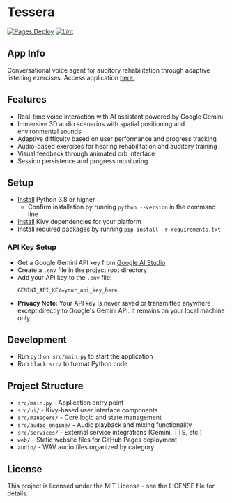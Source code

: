 # Tessera

[![Pages Deploy](https://github.com/shuklabhay/tessera/actions/workflows/deploy.yml/badge.svg)](https://github.com/shuklabhay/tessera/actions/workflows/deploy.yml)
[![Lint](https://github.com/shuklabhay/tessera/actions/workflows/lint_py.yml/badge.svg)](https://github.com/shuklabhay/tessera/actions/workflows/lint_py.yml)

## App Info

Conversational voice agent for auditory rehabilitation through adaptive listening exercises. Access application [here.](https://shuklabhay.github.io/tessera/)

## Features

- Real-time voice interaction with AI assistant powered by Google Gemini
- Immersive 3D audio scenarios with spatial positioning and environmental sounds
- Adaptive difficulty based on user performance and progress tracking
- Audio-based exercises for hearing rehabilitation and auditory training
- Visual feedback through animated orb interface
- Session persistence and progress monitoring

## Setup

- [Install](https://www.python.org/downloads/) Python 3.8 or higher
  - Confirm installation by running `python --version` in the command line
- [Install](https://github.com/kivy/kivy#installation) Kivy dependencies for your platform
- Install required packages by running `pip install -r requirements.txt`

### API Key Setup

- Get a Google Gemini API key from [Google AI Studio](https://aistudio.google.com/u/1/apikey)
- Create a `.env` file in the project root directory
- Add your API key to the `.env` file:
  ```
  GEMINI_API_KEY=your_api_key_here
  ```
- **Privacy Note**: Your API key is never saved or transmitted anywhere except directly to Google's Gemini API. It remains on your local machine only.

## Development

- Run `python src/main.py` to start the application
- Run `black src/` to format Python code

## Project Structure

- `src/main.py` - Application entry point
- `src/ui/` - Kivy-based user interface components
- `src/managers/` - Core logic and state management
- `src/audio_engine/` - Audio playback and mixing functionality
- `src/services/` - External service integrations (Gemini, TTS, etc.)
- `web/` - Static website files for GitHub Pages deployment
- `audio/` - WAV audio files organized by category

## License

This project is licensed under the MIT License - see the LICENSE file for details.
